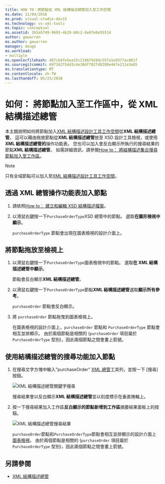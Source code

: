 ```yaml
---
title: HOW TO：將節點從 XML 結構描述總管加入至工作空間
ms.date: 11/04/2016
ms.prod: visual-studio-dev15
ms.technology: vs-xml-tools
ms.topic: conceptual
ms.assetid: 3b5a5749-9693-4b29-b0c2-8e07e0e55514
author: gewarren
ms.author: gewarren
manager: douge
ms.workload:
- multiple
ms.openlocfilehash: 487cb4fe5ea15c2186f9284c557a1e9377ac801f
ms.sourcegitcommit: 697162f54d3c4e30df702fd0289e447e211e3a85
ms.translationtype: MT
ms.contentlocale: zh-TW
ms.lasthandoff: 05/25/2018
---
```

# <a name="how-to-add-nodes-to-the-workspace-from-the-xml-schema-explorer"></a>如何： 將節點加入至工作區中，從 XML 結構描述總管

本主題說明如何將節點加入[XML 結構描述設計工具工作空間](../xml-tools/xml-schema-designer-workspace.md)從**XML 結構描述總管**。 這可以藉由拖放節點從**XML 結構描述總管**放至 XSD 設計工具檢視，或使用**XML 結構描述總管的**操作功能表。 您也可以加入會反白顯示所執行的搜尋結果的節點**XML 結構描述總管**。 如需詳細資訊，請參閱[How to： 將結構描述集合搜尋節點加入至工作區](../xml-tools/how-to-add-schema-set-search-result-nodes-to-the-workspace.md)。

> [!NOTE]
> 只有全域節點可以加入至[XML 結構描述設計工具工作空間](../xml-tools/xml-schema-designer-workspace.md)。

## <a name="to-add-nodes-through-the-xml-explorer-context-menu"></a>透過 XML 總管操作功能表加入節點

1.  請依照[How to： 建立和編輯 XSD 結構描述檔案](../xml-tools/how-to-create-and-edit-an-xsd-schema-file.md)。

2.  以滑鼠右鍵按一下`PurchaseOrderType`XSD 總管中的節點。 選取**在圖形檢視中顯示**。

     `purchaseOrderType` 節點會出現在圖表檢視的設計介面上。

## <a name="to-drag-and-drop-a-node-on-to-a-view"></a>將節點拖放至檢視上

1.  以滑鼠右鍵按一下`PurchaseOrderType`圖表檢視中的節點。 選取**在 XML 結構描述總管中顯示**。

     節點會反白顯示**XML 結構描述總管**。

2.  以滑鼠右鍵按一下`PurchaseOrderType`節點**XML 結構描述總管**選取**顯示所有參考**。

     `purchaseOrder` 節點會反白顯示。

3.  將 `purchaseOrder` 節點拖曳到圖表檢視上。

     在圖表檢視的設計介面上，`purchaseOrder` 節點和 `PurchaseOrderType` 節點會相互並排顯示。 由於兩個節點是相關的 (`purchaseOrder` 項目屬於 `PurchaseOrderType` 型別)，因此兩個節點之間會畫上箭號。

## <a name="to-add-nodes-using-the-schema-explorer-search-capability"></a>使用結構描述總管的搜尋功能加入節點

1.  在搜尋文字方塊中輸入"purchaseOrder" [XML 總管](../xml-tools/xml-schema-explorer.md)工具列，並按一下 [搜尋] 按鈕。

     ![XML 結構描述總管關鍵字搜尋](../xml-tools/media/schemaexplorersearch.gif "SchemaExplorerSearch")

     搜尋結果會以反白顯示**XML 結構描述總管**並以刻度標示在垂直捲軸上。

2.  按一下搜尋結果加入工作區**反白顯示的節點新增到工作區**摘要結果面板上的按鈕。

     ![XML 結構描述總管搜尋結果](../xml-tools/media/schemaexplorersearchresult.gif "SchemaExplorerSearchResult")

     `purchaseOrder`節點和`PurchaseOrderType`節點會相互並排顯示的設計介面上[圖表檢視](../xml-tools/graph-view.md)。 由於兩個節點是相關的 (`purchaseOrder` 項目屬於 `PurchaseOrderType` 型別)，因此兩個節點之間會畫上箭號。

## <a name="see-also"></a>另請參閱

- [XML 結構描述總管](../xml-tools/xml-schema-explorer.md)